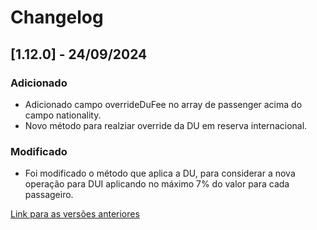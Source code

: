 # Changelog

## [1.12.0] - 24/09/2024

### Adicionado
- Adicionado campo overrideDuFee no array de passenger acima do campo nationality.
- Novo método para realziar override da DU em reserva internacional.

### Modificado
- Foi modificado o método que aplica a DU, para considerar a nova operação para DUI aplicando no máximo 7% do valor para cada passageiro.


[Link para as versões anteriores](/docs/pt-br/change-log/readme.history.md)
